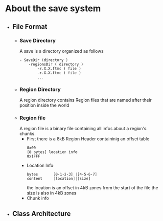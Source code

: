 # About the save system

- ## File Format
	- ### Save Directory
		A save is a directory organized as follows
		```
		- SaveDir (directory )
			-regionsDir ( directory )
				-r.X.X.ftmc ( file )
				-r.X.X.ftmc ( file )
				...
		```
	- ### Region Directory
		A region directory contains Region files that are named after their position inside the world
	- ### Region file
		A region file is a binary file containing all infos about a region's chunks.  
		- First there is a 8kB Region Header containinig an offset table
			```
			0x00
			[8 bytes] location info
			0x1FFF
			```
		- Location Info
			```
			bytes		[0-1-2-3] |[4-5-6-7]
			content		[location]|[size]
			```
			the location is an offset in 4kB zones from the start of the file
			the size is also in 4kB zones
		- Chunk info


			 
		
- ## Class Architecture

